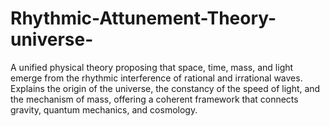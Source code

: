 # Rhythmic-Attunement-Theory-universe-
A unified physical theory proposing that space, time, mass, and light emerge from the rhythmic interference of rational and irrational waves. Explains the origin of the universe, the constancy of the speed of light, and the mechanism of mass, offering a coherent framework that connects gravity, quantum mechanics, and cosmology.
